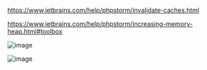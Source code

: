 https://www.jetbrains.com/help/phpstorm/invalidate-caches.html

https://www.jetbrains.com/help/phpstorm/increasing-memory-heap.html#toolbox

![image](https://github.com/Grezor/Tools/assets/38507456/28779594-5720-4587-a1e3-634ca335958c)

![image](https://github.com/Grezor/Tools/assets/38507456/47d791ea-7738-44d5-9dcb-9e76101123b6)



